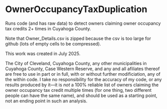 # OwnerOccupancyTaxDuplication
Runs code (and has raw data) to detect owners claiming owner occupancy tax credits 2+ times in Cuyahoga County.

Note that Owner_Details.csv is zipped because the csv is too large for github (lots of empty cells to be compressed).

This work was created in July 2025.

The City of Cleveland, Cuyahoga County, any other municipalities in Cuyahoga County, Case Western Reserve, and any and all afiliates thereof are free to use in part or in full, with or without further modificiation, any of the within code. I take no responsibility for the accuracy of my code, or any results produced by it—it is _not_ a 100% reliable list of owners claiming the owner occupancy tax credit multiple times (for one thing, two different people can have the same name), and should be used as a starting point, not an ending point in such an analysis.
